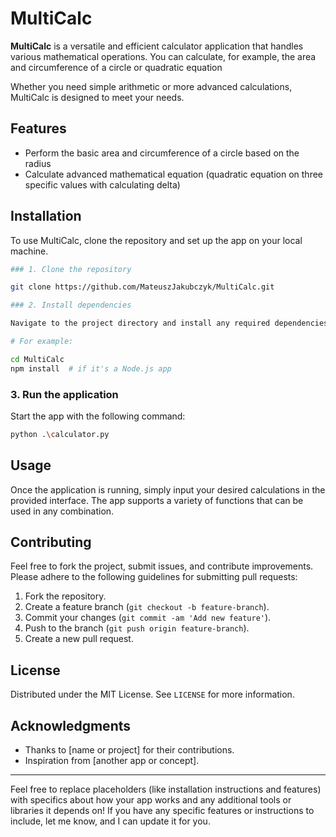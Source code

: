 # MultiCalc

**MultiCalc** is a versatile and efficient calculator application that handles various mathematical operations. You can calculate, for example, the area and circumference of a circle or quadratic equation

Whether you need simple arithmetic or more advanced calculations, MultiCalc is designed to meet your needs.

## Features

- Perform the basic area and circumference of a circle based on the radius
- Calculate advanced mathematical equation (quadratic equation on three specific values with calculating delta)

## Installation

To use MultiCalc, clone the repository and set up the app on your local machine.

```bash
### 1. Clone the repository

git clone https://github.com/MateuszJakubczyk/MultiCalc.git

### 2. Install dependencies

Navigate to the project directory and install any required dependencies. (If your app is written in a specific language, add details for that language’s package manager, e.g., `npm install` for JavaScript or `pip install -r requirements.txt` for Python.)

# For example:

cd MultiCalc
npm install  # if it's a Node.js app
```

### 3. Run the application

Start the app with the following command:

```bash
python .\calculator.py
```

## Usage

Once the application is running, simply input your desired calculations in the provided interface. The app supports a variety of functions that can be used in any combination.

## Contributing

Feel free to fork the project, submit issues, and contribute improvements. Please adhere to the following guidelines for submitting pull requests:

1. Fork the repository.
2. Create a feature branch (`git checkout -b feature-branch`).
3. Commit your changes (`git commit -am 'Add new feature'`).
4. Push to the branch (`git push origin feature-branch`).
5. Create a new pull request.

## License

Distributed under the MIT License. See `LICENSE` for more information.

## Acknowledgments

- Thanks to [name or project] for their contributions.
- Inspiration from [another app or concept].

---

Feel free to replace placeholders (like installation instructions and features) with specifics about how your app works and any additional tools or libraries it depends on! If you have any specific features or instructions to include, let me know, and I can update it for you.
